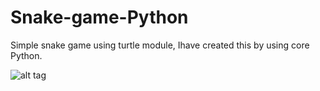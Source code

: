 # Snake-game-Python 
Simple snake game using turtle  module, Ihave created this by using core Python.

![alt tag](http://i.imgur.com/KIxtK1M.png)

